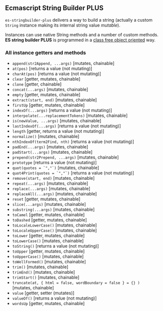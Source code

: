 ## Ecmascript String Builder PLUS

`es-stringbuilder-plus` delivers a way to build a string (actually 
a custom `String` instance making its internal string value <i>mutable</i>).

Instances can use native String methods and a number of custom methods.
<b>ES string builder PLUS</b> is programmed in a 
[class free object oriented](https://depth-first.com/articles/2019/03/04/class-free-object-oriented-programming) way.

### All instance getters and methods
<ul>
  <li><code>append(str2Append, ...args)</code> [mutates, chainable]</li>
  <li><code>at(pos)</code> [returns a value (not mutating)]</li>
  <li><code>charAt(pos)</code> [returns a value (not mutating)]</li>
  <li><code>clear</code> [getter, mutates, chainable]</li>
  <li><code>clone</code> [getter, chainable]</li>
  <li><code>concat(...args)</code> [mutates, chainable]</li>
  <li><code>empty</code> [getter, mutates, chainable]</li>
  <li><code>extract(start, end)</code> [mutates, chainable]</li>
  <li><code>firstUp</code> [getter, mutates, chainable]</li>
  <li><code>indexOf(...args)</code> [returns a value (not mutating)]</li>
  <li><code>interpolate(...replacementTokens)</code> [mutates, chainable]</li>
  <li><code>is(newValue, ...args)</code> [mutates, chainable]</li>
  <li><code>lastIndexOf(...args)</code> [returns a value (not mutating)]</li>
  <li><code>length</code> [getter, returns a value (not mutating)]</li>
  <li><code>normalize()</code> [mutates, chainable]</li>
  <li><code>nthIndexOf(term2Find, nth)</code> [returns a value (not mutating)]</li>
  <li><code>padEnd(...args)</code> [mutates, chainable]</li>
  <li><code>padStart(...args)</code> [mutates, chainable]</li>
  <li><code>prepend(str2Prepend, ...args)</code> [mutates, chainable]</li>
  <li><code>prototype</code> [returns a value (not mutating)]</li>
  <li><code>quot(quotes = `","`)</code> [mutates, chainable]</li>
  <li><code>quot4Print(quotes = `","`)</code> [returns a value (not mutating)]</li>
  <li><code>remove(start, end)</code> [mutates, chainable]</li>
  <li><code>repeat(...args)</code> [mutates, chainable]</li>
  <li><code>replace(...args)</code> [mutates, chainable]</li>
  <li><code>replaceAll(...args)</code> [mutates, chainable]</li>
  <li><code>reset</code> [getter, mutates, chainable]</li>
  <li><code>slice(...args)</code> [mutates, chainable]</li>
  <li><code>substring(...args)</code> [mutates, chainable]</li>
  <li><code>toCamel</code> [getter, mutates, chainable]</li>
  <li><code>toDashed</code> [getter, mutates, chainable]</li>
  <li><code>toLocaleLowerCase()</code> [mutates, chainable]</li>
  <li><code>toLocaleUpperCase()</code> [mutates, chainable]</li>
  <li><code>toLower</code> [getter, mutates, chainable]</li>
  <li><code>toLowerCase()</code> [mutates, chainable]</li>
  <li><code>toString()</code> [returns a value (not mutating)]</li>
  <li><code>toUpper</code> [getter, mutates, chainable]</li>
  <li><code>toUpperCase()</code> [mutates, chainable]</li>
  <li><code>toWellFormed()</code> [mutates, chainable]</li>
  <li><code>trim()</code> [mutates, chainable]</li>
  <li><code>trimEnd()</code> [mutates, chainable]</li>
  <li><code>trimStart()</code> [mutates, chainable]</li>
  <li><code>truncate(at, { html = false, wordBoundary = false } = {} )</code> [mutates, chainable]</li>
  <li><code>value</code> [getter, setter (mutates)]</li>
  <li><code>valueOf()</code> [returns a value (not mutating)]</li>
  <li><code>wordsUp</code> [getter, mutates, chainable]</li>
</ul>